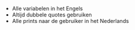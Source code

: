 * Alle variabelen in het Engels
* Altijd dubbele quotes gebruiken
* Alle prints naar de gebruiker in het Nederlands

